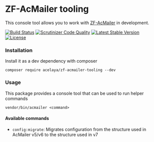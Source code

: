 # ZF-AcMailer tooling

This console tool allows you to work with [ZF-AcMailer](https://github.com/acelaya/ZF-AcMailer) in development.

[![Build Status](https://travis-ci.org/acelaya/zf-acmailer-tooling.svg?branch=master)](https://travis-ci.org/acelaya/zf-acmailer-tooling)
[![Scrutinizer Code Quality](https://scrutinizer-ci.com/g/acelaya/zf-acmailer-tooling/badges/quality-score.png?b=master)](https://scrutinizer-ci.com/g/acelaya/zf-acmailer-tooling/?branch=master)
[![Latest Stable Version](https://poser.pugx.org/acelaya/zf-acmailer-tooling/v/stable.png)](https://packagist.org/packages/acelaya/zf-acmailer-tooling)
[![License](https://poser.pugx.org/acelaya/zf-acmailer-tooling/license.png)](https://packagist.org/packages/acelaya/zf-acmailer-tooling)

### Installation

Install it as a dev dependency with composer

    composer require acelaya/zf-acmailer-tooling --dev

### Usage

This package provides a console tool that can be used to run helper commands

    vendor/bin/acmailer <command>

#### Available commands

* `config:migrate`: Migrates configuration from the structure used in AcMailer v5/v6 to the structure used in v7
